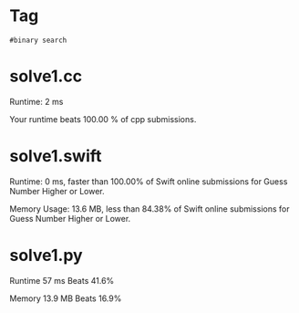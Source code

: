 # Tag

`#binary search`

# solve1.cc

Runtime: 2 ms

Your runtime beats 100.00 % of cpp submissions.

# solve1.swift

Runtime: 0 ms, faster than 100.00% of Swift online submissions for Guess Number Higher or Lower.

Memory Usage: 13.6 MB, less than 84.38% of Swift online submissions for Guess Number Higher or Lower.

# solve1.py

Runtime 57 ms Beats 41.6%

Memory 13.9 MB Beats 16.9%
